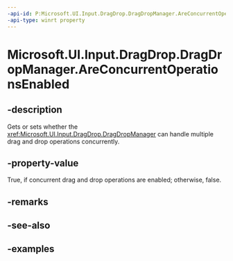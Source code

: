```yaml
---
-api-id: P:Microsoft.UI.Input.DragDrop.DragDropManager.AreConcurrentOperationsEnabled
-api-type: winrt property
---
```


# Microsoft.UI.Input.DragDrop.DragDropManager.AreConcurrentOperationsEnabled

<!--
public bool AreConcurrentOperationsEnabled { get; set; }
-->

## -description

Gets or sets whether the <xref:Microsoft.UI.Input.DragDrop.DragDropManager> can handle multiple drag and drop operations concurrently.

## -property-value

True, if concurrent drag and drop operations are enabled; otherwise, false.

## -remarks

## -see-also

## -examples
